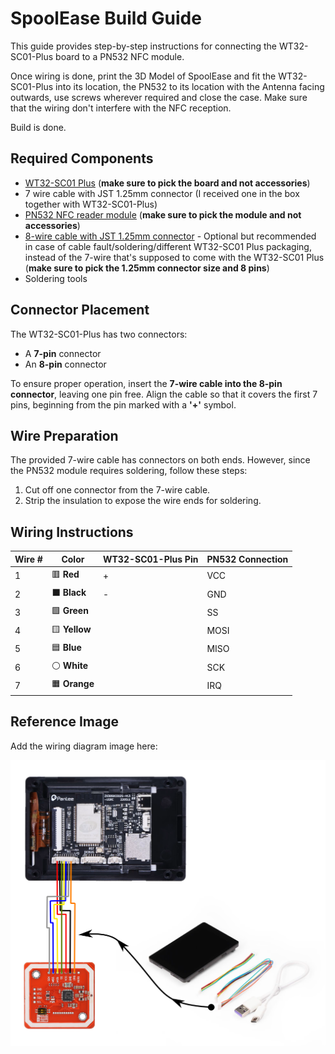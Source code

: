 # SpoolEase Build Guide

This guide provides step-by-step instructions for connecting the WT32-SC01-Plus board to a PN532 NFC module.

Once wiring is done, print the 3D Model of SpoolEase and fit the WT32-SC01-Plus into its location, the PN532 to its location with the Antenna facing outwards, use screws wherever required and close the case. Make sure that the wiring don't interfere with the NFC reception.

Build is done.

## Required Components

- [WT32-SC01 Plus](https://www.aliexpress.com/item/3256805864064800.html) (**make sure to pick the board and not accessories**)
- 7 wire cable with JST 1.25mm connector (I received one in the box together with WT32-SC01-Plus)
- [PN532 NFC reader module](https://www.aliexpress.com/item/3256806852006648.html) (**make sure to pick the module and not accessories**)
- [8-wire cable with JST 1.25mm connector](https://www.aliexpress.com/item/1005007079265201.html) - Optional but recommended in case of cable fault/soldering/different WT32-SC01 Plus packaging, instead of the 7-wire that's supposed to come with the WT32-SC01 Plus (**make sure to pick the 1.25mm connector size and 8 pins**)
- Soldering tools


## Connector Placement

The WT32-SC01-Plus has two connectors:

- A **7-pin** connector
- An **8-pin** connector

To ensure proper operation, insert the **7-wire cable into the 8-pin connector**, leaving one pin free. Align the cable so that it covers the first 7 pins, beginning from the pin marked with a **'+'** symbol.

## Wire Preparation

The provided 7-wire cable has connectors on both ends. However, since the PN532 module requires soldering, follow these steps:

1. Cut off one connector from the 7-wire cable.
2. Strip the insulation to expose the wire ends for soldering.

## Wiring Instructions

| Wire # | Color  | WT32-SC01-Plus Pin | PN532 Connection |
|--------|--------|--------------------|------------------|
| 1      | 🟥 **Red** | +                | VCC              |
| 2      | ⬛ **Black** | -                | GND              |
| 3      | 🟩 **Green** |                 | SS               |
| 4      | 🟨 **Yellow** |                 | MOSI             |
| 5      | 🟦 **Blue** |                 | MISO             |
| 6      | ⚪ **White** |                 | SCK              |
| 7      | 🟧 **Orange** |                 | IRQ              |

## Reference Image

Add the wiring diagram image here:

![WT32-SC01-Plus to PN532 Wiring Diagram](spoolease-wiring.png)
